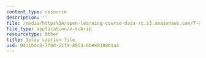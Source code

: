 ```yaml
---
content_type: resource
description: ''
file: /media/https%3A/open-learning-course-data-rc.s3.amazonaws.com/7-01sc-fundamentals-of-biology-fall-2011/0431bdc67fbd51f989536be98389b1a4_x_vlxGFrZLY.vtt
file_type: application/x-subrip
resourcetype: Other
title: 3play caption file
uid: 0431bdc6-7fbd-51f9-8953-6be98389b1a4
---
```

